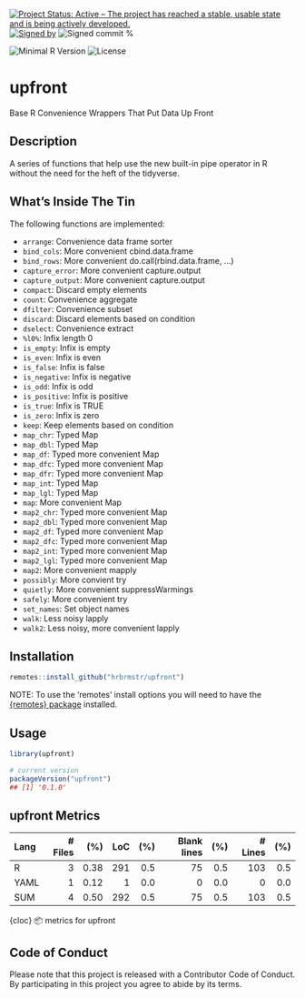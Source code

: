 
[![Project Status: Active – The project has reached a stable, usable
state and is being actively
developed.](https://www.repostatus.org/badges/latest/active.svg)](https://www.repostatus.org/#active)
[![Signed
by](https://img.shields.io/badge/Keybase-Verified-brightgreen.svg)](https://keybase.io/hrbrmstr)
![Signed commit
%](https://img.shields.io/badge/Signed_Commits-100%25-lightgrey.svg)

![Minimal R
Version](https://img.shields.io/badge/R%3E%3D-4.0.0-blue.svg)
![License](https://img.shields.io/badge/License-MIT-blue.svg)

# upfront

Base R Convenience Wrappers That Put Data Up Front

## Description

A series of functions that help use the new built-in pipe operator in R
without the need for the heft of the tidyverse.

## What’s Inside The Tin

The following functions are implemented:

- `arrange`: Convenience data frame sorter
- `bind_cols`: More convenient cbind.data.frame
- `bind_rows`: More convenient do.call(rbind.data.frame, …)
- `capture_error`: More convenient capture.output
- `capture_output`: More convenient capture.output
- `compact`: Discard empty elements
- `count`: Convenience aggregate
- `dfilter`: Convenience subset
- `discard`: Discard elements based on condition
- `dselect`: Convenience extract
- `%l0%`: Infix length 0
- `is_empty`: Infix is empty
- `is_even`: Infix is even
- `is_false`: Infix is false
- `is_negative`: Infix is negative
- `is_odd`: Infix is odd
- `is_positive`: Infix is positive
- `is_true`: Infix is TRUE
- `is_zero`: Infix is zero
- `keep`: Keep elements based on condition
- `map_chr`: Typed Map
- `map_dbl`: Typed Map
- `map_df`: Typed more convenient Map
- `map_dfc`: Typed more convenient Map
- `map_dfr`: Typed more convenient Map
- `map_int`: Typed Map
- `map_lgl`: Typed Map
- `map`: More convenient Map
- `map2_chr`: Typed more convenient Map
- `map2_dbl`: Typed more convenient Map
- `map2_df`: Typed more convenient Map
- `map2_dfc`: Typed more convenient Map
- `map2_int`: Typed more convenient Map
- `map2_lgl`: Typed more convenient Map
- `map2`: More convenient mapply
- `possibly`: More convient try
- `quietly`: More convenient suppressWarmings
- `safely`: More convenient try
- `set_names`: Set object names
- `walk`: Less noisy lapply
- `walk2`: Less noisy, more convenient lapply

## Installation

``` r
remotes::install_github("hrbrmstr/upfront")
```

NOTE: To use the ‘remotes’ install options you will need to have the
[{remotes} package](https://github.com/r-lib/remotes) installed.

## Usage

``` r
library(upfront)

# current version
packageVersion("upfront")
## [1] '0.1.0'
```

## upfront Metrics

| Lang | \# Files |  (%) | LoC | (%) | Blank lines | (%) | \# Lines | (%) |
|:-----|---------:|-----:|----:|----:|------------:|----:|---------:|----:|
| R    |        3 | 0.38 | 291 | 0.5 |          75 | 0.5 |      103 | 0.5 |
| YAML |        1 | 0.12 |   1 | 0.0 |           0 | 0.0 |        0 | 0.0 |
| SUM  |        4 | 0.50 | 292 | 0.5 |          75 | 0.5 |      103 | 0.5 |

{cloc} 📦 metrics for upfront

## Code of Conduct

Please note that this project is released with a Contributor Code of
Conduct. By participating in this project you agree to abide by its
terms.
